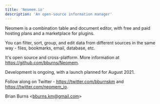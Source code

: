 ```yaml
---
title: 'Neomem.io'
description: 'An open-source information manager'
---
```


Neomem is a combination table and document editor, with free and paid hosting plans and a marketplace for plugins.

You can filter, sort, group, and edit data from different sources in the same way - files, bookmarks, email, database, etc.

It's open source and cross-platform. More information at https://github.com/bburns/Neomem.

Development is ongoing, with a launch planned for August 2021.

Follow along on Twitter - https://twitter.com/bburnskm and https://twitter.com/neomem_io.

Brian Burns \<<bburns.km@gmail.com>\>
